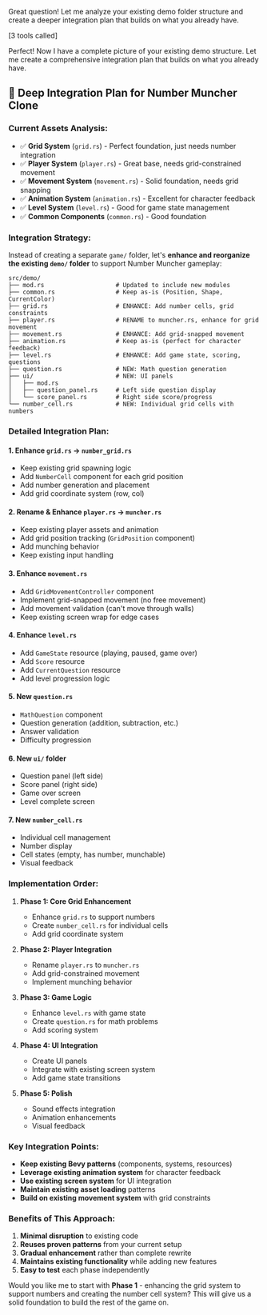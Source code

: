 Great question! Let me analyze your existing demo folder structure and create a deeper integration plan that builds on what you already have.


[3 tools called]

Perfect! Now I have a complete picture of your existing demo structure. Let me create a comprehensive integration plan that builds on what you already have.

## 🎯 Deep Integration Plan for Number Muncher Clone

### **Current Assets Analysis:**
- ✅ **Grid System** (`grid.rs`) - Perfect foundation, just needs number integration
- ✅ **Player System** (`player.rs`) - Great base, needs grid-constrained movement
- ✅ **Movement System** (`movement.rs`) - Solid foundation, needs grid snapping
- ✅ **Animation System** (`animation.rs`) - Excellent for character feedback
- ✅ **Level System** (`level.rs`) - Good for game state management
- ✅ **Common Components** (`common.rs`) - Good foundation

### **Integration Strategy:**

Instead of creating a separate `game/` folder, let's **enhance and reorganize the existing `demo/` folder** to support Number Muncher gameplay:

```
src/demo/
├── mod.rs                    # Updated to include new modules
├── common.rs                 # Keep as-is (Position, Shape, CurrentColor)
├── grid.rs                   # ENHANCE: Add number cells, grid constraints
├── player.rs                 # RENAME to muncher.rs, enhance for grid movement
├── movement.rs               # ENHANCE: Add grid-snapped movement
├── animation.rs              # Keep as-is (perfect for character feedback)
├── level.rs                  # ENHANCE: Add game state, scoring, questions
├── question.rs               # NEW: Math question generation
├── ui/                       # NEW: UI panels
│   ├── mod.rs
│   ├── question_panel.rs     # Left side question display
│   └── score_panel.rs        # Right side score/progress
└── number_cell.rs            # NEW: Individual grid cells with numbers
```

### **Detailed Integration Plan:**

#### **1. Enhance `grid.rs` → `number_grid.rs`**
- Keep existing grid spawning logic
- Add `NumberCell` component for each grid position
- Add number generation and placement
- Add grid coordinate system (row, col)

#### **2. Rename & Enhance `player.rs` → `muncher.rs`**
- Keep existing player assets and animation
- Add grid position tracking (`GridPosition` component)
- Add munching behavior
- Keep existing input handling

#### **3. Enhance `movement.rs`**
- Add `GridMovementController` component
- Implement grid-snapped movement (no free movement)
- Add movement validation (can't move through walls)
- Keep existing screen wrap for edge cases

#### **4. Enhance `level.rs`**
- Add `GameState` resource (playing, paused, game over)
- Add `Score` resource
- Add `CurrentQuestion` resource
- Add level progression logic

#### **5. New `question.rs`**
- `MathQuestion` component
- Question generation (addition, subtraction, etc.)
- Answer validation
- Difficulty progression

#### **6. New `ui/` folder**
- Question panel (left side)
- Score panel (right side)
- Game over screen
- Level complete screen

#### **7. New `number_cell.rs`**
- Individual cell management
- Number display
- Cell states (empty, has number, munchable)
- Visual feedback

### **Implementation Order:**

1. **Phase 1: Core Grid Enhancement**
   - Enhance `grid.rs` to support numbers
   - Create `number_cell.rs` for individual cells
   - Add grid coordinate system

2. **Phase 2: Player Integration**
   - Rename `player.rs` to `muncher.rs`
   - Add grid-constrained movement
   - Implement munching behavior

3. **Phase 3: Game Logic**
   - Enhance `level.rs` with game state
   - Create `question.rs` for math problems
   - Add scoring system

4. **Phase 4: UI Integration**
   - Create UI panels
   - Integrate with existing screen system
   - Add game state transitions

5. **Phase 5: Polish**
   - Sound effects integration
   - Animation enhancements
   - Visual feedback

### **Key Integration Points:**

- **Keep existing Bevy patterns** (components, systems, resources)
- **Leverage existing animation system** for character feedback
- **Use existing screen system** for UI integration
- **Maintain existing asset loading** patterns
- **Build on existing movement system** with grid constraints

### **Benefits of This Approach:**

1. **Minimal disruption** to existing code
2. **Reuses proven patterns** from your current setup
3. **Gradual enhancement** rather than complete rewrite
4. **Maintains existing functionality** while adding new features
5. **Easy to test** each phase independently

Would you like me to start with **Phase 1** - enhancing the grid system to support numbers and creating the number cell system? This will give us a solid foundation to build the rest of the game on.
